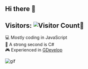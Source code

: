 ## Hi there 👋
## Visitors: ![Visitor Count](https://profile-counter.glitch.me/{Rapachu}/count.svg):eyes:  
💻 Mostly coding in JavaScript  
🥈 A strong second is C#  
:video_game: Experienced in [GDevelop](https://gdevelop.io/)  

![gif](https://tenor.com/fi/view/coding-gif-18657810.gif)
<!--
**Rapachu/Rapachu** is a ✨ _special_ ✨ repository because its `README.md` (this file) appears on your GitHub profile.

Here are some ideas to get you started:

- 🔭 I’m currently working on ...
- 🌱 I’m currently learning ...
- 👯 I’m looking to collaborate on ...
- 🤔 I’m looking for help with ...
- 💬 Ask me about ...
- 📫 How to reach me: ...
- 😄 Pronouns: ...
- ⚡ Fun fact: ...
-->
